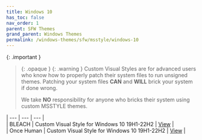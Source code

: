 ```yaml
---
title: Windows 10
has_toc: false
nav_order: 1
parent: SFW Themes
grand_parent: Windows Themes
permalink: /windows-themes/sfw/msstyle/windows-10
---
```


{: .important }
> {: .opaque }
> {: .warning }
> Custom Visual Styles are for advanced users who know how to properly patch their system files to run unsigned themes. 
> Patching your system files **CAN** and **WILL** brick your system if done wrong.
>
> We take **NO** responsibility for anyone who bricks their system using custom MSSTYLE themes.

| --- | --- | --- |  
| BLEACH | Custom Visual Style for Windows 10 19H1-22H2 | [View][BLEACH] |  
| Once Human | Custom Visual Style for Windows 10 19H1-22H2 | [View][ONCEHUMAN] |  

<!-- ////////////////////////////////////////////////////////////////////////////////////////////////////////////////////// -->

[BLEACH]: /windows-themes/sfw/msstyle/windows-10/bleach
[ONCEHUMAN]: /windows-themes/sfw/msstyle/windows-10/once-human

<!-- ////////////////////////////////////////////////////////////////////////////////////////////////////////////////////// -->

[WIP]: /WIP

<!-- ////////////////////////////////////////////////////////////////////////////////////////////////////////////////////// -->

